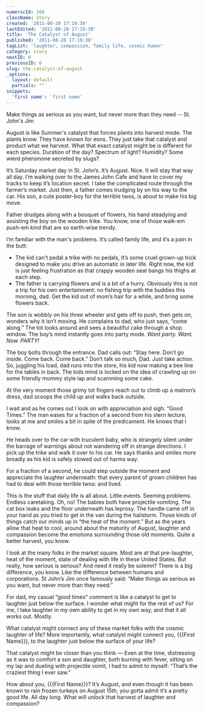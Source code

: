 ```yaml
---
numericId: 160
className: Story
created: '2011-08-20 17:19:30'
lastEdited: '2011-08-20 17:19:30'
title: 'The Catalyst of August'
published: '2011-08-20 17:19:30'
tagList: 'laughter, compassion, family life, cosmic humor'
category: story
nextID: 0
previousID: 0
slug: the-catalyst-of-august
_options:
  layout: default
  partials: ""
snippets:
  'first name': 'first name'
---
```

Make things as serious as you want, but never more than they need -- St. John's Jim

August is like Summer's catalyst that forces plants into harvest mode. The plants know. They have known for eons. They just take that catalyst and product what we harvest. What that exact catalyst might be is different for each species. Duration of the day? Spectrum of light? Humidity? Some wierd pheromone secreted by slugs? 

It’s Saturday market day in St. John’s. It’s August. Nice. It will stay that way all day. I’m walking over to the James John Cafe and have to cover my tracks to keep it’s location secret. I take the complicated route through the farmer’s market. Just then, a father comes trudging by on his way to the car. His son, a cute poster-boy for the terrible twos, is about to make his big move.

Father drudges along with a bouquet of flowers, his hand steadying and assisting the boy on the wooden trike. You know, one of those walk-em push-em kind that are so earth-wise trendy.

I’m familiar with the man's problems. It’s called family life, and it’s a pain in the butt:

* The kid can’t pedal a trike with no pedals, It’s some cruel grown-up trick designed to make you drive an automatic in later life. Right now, the kid is just feeling frustration as that crappy wooden seat bangs his thighs at each step.
* The father is carrying flowers and is a bit of a hurry. Obviously this is not a trip for his own entertainment: no fishing trip with the buddies this morning, dad. Get the kid out of mom’s hair for a while, and bring some flowers back.


The son is wobbly on his three wheeler and gets off to push, then gets on, wonders why it isn’t moving. He complains to dad, who just says, “come along.” The tot looks around and sees a beautiful cake through a shop window. The boy’s mind instantly goes into party mode. _Want party. Want. Now. PARTY!_

The boy bolts through the entrance. Dad calls out: “Stay here. Don’t go inside. Come back. Come back.” Don’t talk so much, Dad. Just take action. So, juggling his load, dad runs into the store, his kid now making a bee line for the tables in back. The kids mind is locked on the idea of crawling up on some friendly mommy style lap and scamming some cake.

At the very moment those grimy tot fingers reach out to climb up a matron’s dress, dad scoops the child up and walks back outside.

I wait and as he comes out I look on with appreciation and sigh: “Good Times.” The man eases for a fraction of a second from his stern lecture, looks at me and smiles a bit in spite of the predicament. He knows that I know.

He heads over to the car with truculent baby, who is strangely silent under the barrage of warnings about not wandering off in strange directions. I pick up the trike and walk it over to his car. He says thanks and smiles more broadly as his kid is safely stowed out of harms way.

For a fraction of a second, he could step outside the moment and appreciate the laughter underneath: that every parent of grown children has had to deal with those terrible twos: and lived.

This is the stuff that daily life is all about. Little events. Seeming problems. Endless caretaking. Oh, no! The babies both have projectile vomiting. The cat box leaks and the floor underneath has leprosy. The handle came off in your hand as you tried to get in the van during the hailstorm. Those kinds of things catch our minds up in “the heat of the moment.” But as the years allow that heat to cool, around about the maturity of August, laughter and compassion become the emotions surrounding those old moments. Quite a better harvest, you know.

I look at the many folks in the market square. Most are at that pre-laughter, heat of the moment, state of dealing with life in these United States. But really, how serious is serious? And need it really be solemn? There is a big difference, you know. Like the difference between humans and corporations. St John’s Jim once famously said: “Make things as serious as you want, but never more than they need.”

For dad, my casual “good times” comment is like a catalyst to get to laughter just below the surface. I wonder what might for the rest of us? For me, I take laughter in my own ability to get in my own way, and that it all works out. Mostly.

What catalyst might connect any of these market folks with the cosmic laughter of life? More importantly, what catalyst might connect you, {{{First Name}}}, to the laughter just below the surface of your life?

That catalyst might be closer than you think — Even at the time, distressing as it was to comfort a son and daughter, both burning with fever, sitting on my lap and dueling with projectile vomit, I had to admit to myself: “That’s the craziest thing I ever saw.”

How about you, {{{First Name}}}? It’s August, and even though it has been known to rain frozen turkeys on August 15th, you gotta admit it’s a pretty good life. All day long. What will unlock that harvest of laughter and compassion?

